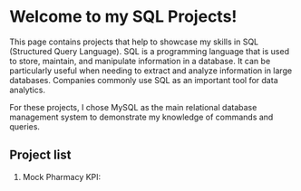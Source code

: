 # Welcome to my SQL Projects! #

This page contains projects that help to showcase my skills in SQL (Structured Query Language). SQL is a programming language that is used to store, maintain, and manipulate information in a database. It can be particularly useful when needing to extract and analyze information in large databases. Companies commonly use SQL as an important tool for data analytics.

For these projects, I chose MySQL as the main relational database management system to demonstrate my knowledge of commands and queries.

## Project list ##
1. Mock Pharmacy KPI: 
